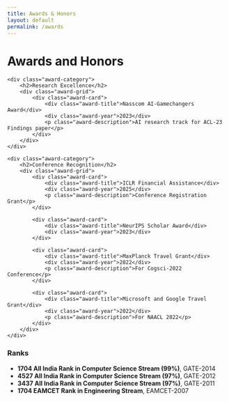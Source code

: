 ```yaml
---
title: Awards & Honors
layout: default
permalink: /awards
---
```


<div class="awards-section">
    <h1 class="section-title">Awards and Honors</h1>

    <div class="award-category">
        <h2>Research Excellence</h2>
        <div class="award-grid">
            <div class="award-card">
                <div class="award-title">Nasscom AI-Gamechangers Award</div>
                <div class="award-year">2023</div>
                <p class="award-description">AI research track for ACL-23 Findings paper</p>
            </div>
        </div>
    </div>

    <div class="award-category">
        <h2>Conference Recognition</h2>
        <div class="award-grid">
            <div class="award-card">
                <div class="award-title">ICLR Financial Assistance</div>
                <div class="award-year">2025</div>
                <p class="award-description">Conference Registration Grant</p>
            </div>

            <div class="award-card">
                <div class="award-title">NeurIPS Scholar Award</div>
                <div class="award-year">2023</div>
            </div>

            <div class="award-card">
                <div class="award-title">MaxPlanck Travel Grant</div>
                <div class="award-year">2022</div>
                <p class="award-description">For Cogsci-2022 Conference</p>
            </div>

            <div class="award-card">
                <div class="award-title">Microsoft and Google Travel Grant</div>
                <div class="award-year">2022</div>
                <p class="award-description">For NAACL 2022</p>
            </div>
        </div>
    </div>
</div>

### Ranks
- **1704 All India Rank in Computer Science Stream (99%)**, GATE-2014
- **4527 All India Rank in Computer Science Stream (97%)**, GATE-2012
- **3437 All India Rank in Computer Science Stream (97%)**, GATE-2011
- **1704 EAMCET Rank in Engineering Stream**, EAMCET-2007

